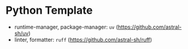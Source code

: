 # Python Template
- runtime-manager, package-manager: `uv` (https://github.com/astral-sh/uv)
- linter, formatter: `ruff` (https://github.com/astral-sh/ruff)
